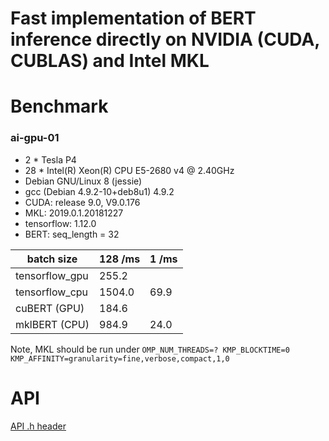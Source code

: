 Fast implementation of BERT inference directly on NVIDIA (CUDA, CUBLAS) and Intel MKL
=====================================================================================

# Benchmark

### ai-gpu-01

* 2 * Tesla P4
* 28 * Intel(R) Xeon(R) CPU E5-2680 v4 @ 2.40GHz
* Debian GNU/Linux 8 (jessie)
* gcc (Debian 4.9.2-10+deb8u1) 4.9.2
* CUDA: release 9.0, V9.0.176
* MKL: 2019.0.1.20181227
* tensorflow: 1.12.0
* BERT: seq_length = 32

|batch size    |128 /ms|1 /ms|
|---           |---    |---  |
|tensorflow_gpu|255.2  |     |
|tensorflow_cpu|1504.0 |69.9 |
|cuBERT (GPU)  |184.6  |     |
|mklBERT (CPU) |984.9  |24.0 |

Note, MKL should be run under `OMP_NUM_THREADS=? KMP_BLOCKTIME=0 KMP_AFFINITY=granularity=fine,verbose,compact,1,0`

# API

[API .h header](/cuBERT.h)
